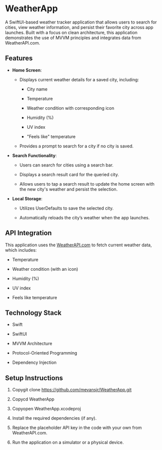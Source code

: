 WeatherApp
==========

A SwiftUI-based weather tracker application that allows users to search for cities, view weather information, and persist their favorite city across app launches. Built with a focus on clean architecture, this application demonstrates the use of MVVM principles and integrates data from WeatherAPI.com.

Features
--------

*   **Home Screen**:
    
    *   Displays current weather details for a saved city, including:
        
        *   City name
            
        *   Temperature
            
        *   Weather condition with corresponding icon
            
        *   Humidity (%)
            
        *   UV index
            
        *   "Feels like" temperature
            
    *   Provides a prompt to search for a city if no city is saved.
        
*   **Search Functionality**:
    
    *   Users can search for cities using a search bar.
        
    *   Displays a search result card for the queried city.
        
    *   Allows users to tap a search result to update the home screen with the new city's weather and persist the selection.
        
*   **Local Storage**:
    
    *   Utilizes UserDefaults to save the selected city.
        
    *   Automatically reloads the city’s weather when the app launches.
        

API Integration
---------------

This application uses the [WeatherAPI.com](https://www.weatherapi.com/docs/) to fetch current weather data, which includes:

*   Temperature
    
*   Weather condition (with an icon)
    
*   Humidity (%)
    
*   UV index
    
*   Feels like temperature
    

Technology Stack
----------------

*   Swift
    
*   SwiftUI
    
*   MVVM Architecture
    
*   Protocol-Oriented Programming
    
*   Dependency Injection
    

Setup Instructions
------------------

1.  Copygit clone https://github.com/mevansjr/WeatherApp.git
    
2.  Copycd WeatherApp
    
3.  Copyopen WeatherApp.xcodeproj
    
4.  Install the required dependencies (if any).
    
5.  Replace the placeholder API key in the code with your own from WeatherAPI.com.
    
6.  Run the application on a simulator or a physical device.
